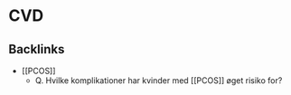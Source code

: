 # CVD
## Backlinks
* [[PCOS]]
	* Q. Hvilke komplikationer har kvinder med [[PCOS]] øget risiko for?

<!-- #anki/tag/med/Cardiology #anki/deck/Medicine -->

<!-- {BearID:9D85E00C-6497-4BFC-AE00-87D8C100848A-21842-00003ED8D14180D9} -->
